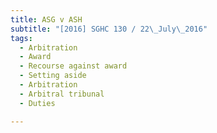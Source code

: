 ```yaml
---
title: ASG v ASH 
subtitle: "[2016] SGHC 130 / 22\_July\_2016"
tags:
  - Arbitration
  - Award
  - Recourse against award
  - Setting aside
  - Arbitration
  - Arbitral tribunal
  - Duties

---
```


